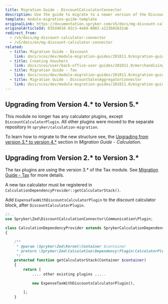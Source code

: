 ```yaml
---
title: Migration Guide - DiscountCalculatorConnector
description: Use the guide to migrate to a newer version of the DiscountCalculatorConnector module.
template: module-migration-guide-template
originalLink: https://documentation.spryker.com/v5/docs/mg-discount-calculator-connector
originalArticleId: 035d4816-02c3-4e8d-8802-a123b81632ab
redirect_from:
  - /v5/docs/mg-discount-calculator-connector
  - /v5/docs/en/mg-discount-calculator-connector
related:
  - title: Migration Guide - Discount
    link: docs/scos/dev/module-migration-guides/201811.0/migration-guide-discount.html
  - title: Creating Vouchers
    link: docs/scos/user/back-office-user-guides/201811.0/merchandising/discount/creating-vouchers.html
  - title: Migration Guide - Tax
    link: docs/scos/dev/module-migration-guides/201811.0/migration-guide-tax.html
  - title: Migration Guide - DiscountSalesAggregatorConnector
    link: docs/scos/dev/module-migration-guides/201811.0/migration-guide-discountsalesaggregatorconnector.html
---
```


## Upgrading from Version 4.* to Version 5.*
This module no longer has any calculator plugins, except  `DiscountCalculatorPlugin`. All other plugins were moved to the separate repository in `spryker/calculation-migration`.

To learn how to migrate to the new structure see, the [Upgrading from version 3.* to version 4.*](/docs/scos/dev/module-migration-guides/{{page.version}}/migration-guide-calculation.html#upgrading-from-version-3---to-version-4--) section in *Migration Guide - Calculation*.

## Upgrading from Version 2.* to Version 3.*

The tax plugins are using the version 3.* of the Tax module. See [Migration Guide - Tax](/docs/scos/dev/module-migration-guides/{{page.version}}/migration-guide-tax.html) for more details. 

A new tax calculator must be registered in  `CalculationDependencyProvider::getCalculatorStack()`.

Add `ExpenseTaxWithDiscountsCalculatorPlugin` to the discount calculator block, after `DiscountCalculatorPlugin`.

```php
//..
use Spryker\Zed\DiscountCalculationConnector\Communication\Plugin;

class CalculationDependencyProvider extends SprykerCalculationDependencyProvider
{

    /**
     * @param \Spryker\Zed\Kernel\Container $container
     * @return \Spryker\Zed\Calculation\Dependency\Plugin\CalculatorPluginInterface[]
     */
    protected function getCalculatorStack(Container $container)
    {
        return [
            .... other existing plugins .....

            new ExpenseTaxWithDiscountsCalculatorPlugin(),

        ];
    }
```
